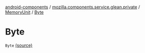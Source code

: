 [android-components](../../index.md) / [mozilla.components.service.glean.private](../index.md) / [MemoryUnit](index.md) / [Byte](./-byte.md)

# Byte

`Byte` [(source)](https://github.com/mozilla-mobile/android-components/blob/master/components/service/glean/src/main/java/mozilla/components/service/glean/private/MemoryUnit.kt#L13)
